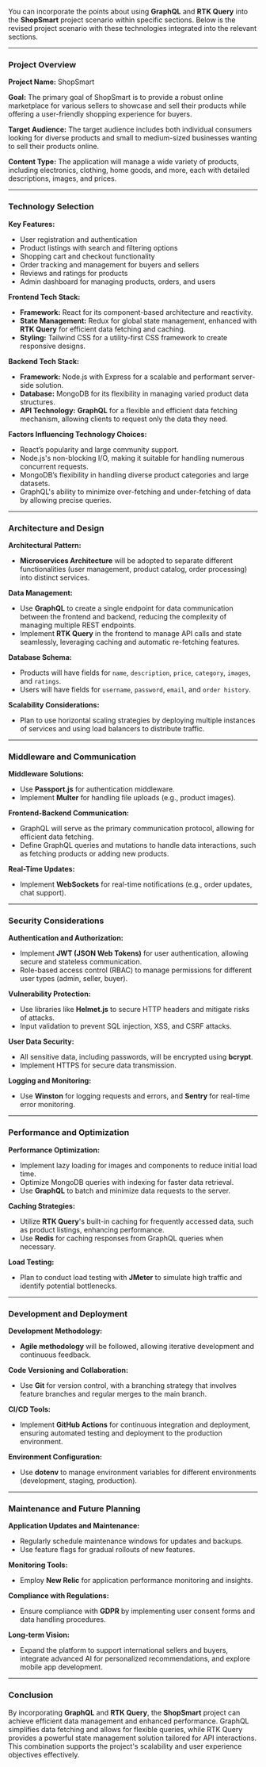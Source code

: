 You can incorporate the points about using **GraphQL** and **RTK Query** into the **ShopSmart** project scenario within specific sections. Below is the revised project scenario with these technologies integrated into the relevant sections.

---

### Project Overview

**Project Name:** ShopSmart

**Goal:** The primary goal of ShopSmart is to provide a robust online marketplace for various sellers to showcase and sell their products while offering a user-friendly shopping experience for buyers.

**Target Audience:** The target audience includes both individual consumers looking for diverse products and small to medium-sized businesses wanting to sell their products online.

**Content Type:** The application will manage a wide variety of products, including electronics, clothing, home goods, and more, each with detailed descriptions, images, and prices.

---

### Technology Selection

**Key Features:**
- User registration and authentication
- Product listings with search and filtering options
- Shopping cart and checkout functionality
- Order tracking and management for buyers and sellers
- Reviews and ratings for products
- Admin dashboard for managing products, orders, and users

**Frontend Tech Stack:** 
- **Framework:** React for its component-based architecture and reactivity.
- **State Management:** Redux for global state management, enhanced with **RTK Query** for efficient data fetching and caching.
- **Styling:** Tailwind CSS for a utility-first CSS framework to create responsive designs.

**Backend Tech Stack:**
- **Framework:** Node.js with Express for a scalable and performant server-side solution.
- **Database:** MongoDB for its flexibility in managing varied product data structures.
- **API Technology:** **GraphQL** for a flexible and efficient data fetching mechanism, allowing clients to request only the data they need.

**Factors Influencing Technology Choices:**
- React’s popularity and large community support.
- Node.js's non-blocking I/O, making it suitable for handling numerous concurrent requests.
- MongoDB’s flexibility in handling diverse product categories and large datasets.
- GraphQL's ability to minimize over-fetching and under-fetching of data by allowing precise queries.

---

### Architecture and Design

**Architectural Pattern:** 
- **Microservices Architecture** will be adopted to separate different functionalities (user management, product catalog, order processing) into distinct services.

**Data Management:**
- Use **GraphQL** to create a single endpoint for data communication between the frontend and backend, reducing the complexity of managing multiple REST endpoints.
- Implement **RTK Query** in the frontend to manage API calls and state seamlessly, leveraging caching and automatic re-fetching features.

**Database Schema:**
- Products will have fields for `name`, `description`, `price`, `category`, `images`, and `ratings`.
- Users will have fields for `username`, `password`, `email`, and `order history`.

**Scalability Considerations:**
- Plan to use horizontal scaling strategies by deploying multiple instances of services and using load balancers to distribute traffic.

---

### Middleware and Communication

**Middleware Solutions:**
- Use **Passport.js** for authentication middleware.
- Implement **Multer** for handling file uploads (e.g., product images).

**Frontend-Backend Communication:**
- GraphQL will serve as the primary communication protocol, allowing for efficient data fetching.
- Define GraphQL queries and mutations to handle data interactions, such as fetching products or adding new products.

**Real-Time Updates:**
- Implement **WebSockets** for real-time notifications (e.g., order updates, chat support).

---

### Security Considerations

**Authentication and Authorization:**
- Implement **JWT (JSON Web Tokens)** for user authentication, allowing secure and stateless communication.
- Role-based access control (RBAC) to manage permissions for different user types (admin, seller, buyer).

**Vulnerability Protection:**
- Use libraries like **Helmet.js** to secure HTTP headers and mitigate risks of attacks.
- Input validation to prevent SQL injection, XSS, and CSRF attacks.

**User Data Security:**
- All sensitive data, including passwords, will be encrypted using **bcrypt**.
- Implement HTTPS for secure data transmission.

**Logging and Monitoring:**
- Use **Winston** for logging requests and errors, and **Sentry** for real-time error monitoring.

---

### Performance and Optimization

**Performance Optimization:**
- Implement lazy loading for images and components to reduce initial load time.
- Optimize MongoDB queries with indexing for faster data retrieval.
- Use **GraphQL** to batch and minimize data requests to the server.

**Caching Strategies:**
- Utilize **RTK Query**'s built-in caching for frequently accessed data, such as product listings, enhancing performance.
- Use **Redis** for caching responses from GraphQL queries when necessary.

**Load Testing:**
- Plan to conduct load testing with **JMeter** to simulate high traffic and identify potential bottlenecks.

---

### Development and Deployment

**Development Methodology:**
- **Agile methodology** will be followed, allowing iterative development and continuous feedback.

**Code Versioning and Collaboration:**
- Use **Git** for version control, with a branching strategy that involves feature branches and regular merges to the main branch.

**CI/CD Tools:**
- Implement **GitHub Actions** for continuous integration and deployment, ensuring automated testing and deployment to the production environment.

**Environment Configuration:**
- Use **dotenv** to manage environment variables for different environments (development, staging, production).

---

### Maintenance and Future Planning

**Application Updates and Maintenance:**
- Regularly schedule maintenance windows for updates and backups.
- Use feature flags for gradual rollouts of new features.

**Monitoring Tools:**
- Employ **New Relic** for application performance monitoring and insights.

**Compliance with Regulations:**
- Ensure compliance with **GDPR** by implementing user consent forms and data handling procedures.

**Long-term Vision:**
- Expand the platform to support international sellers and buyers, integrate advanced AI for personalized recommendations, and explore mobile app development.

---

### Conclusion

By incorporating **GraphQL** and **RTK Query**, the **ShopSmart** project can achieve efficient data management and enhanced performance. GraphQL simplifies data fetching and allows for flexible queries, while RTK Query provides a powerful state management solution tailored for API interactions. This combination supports the project's scalability and user experience objectives effectively.